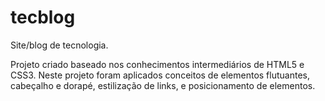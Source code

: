 # tecblog
 Site/blog de tecnologia.

 Projeto criado baseado nos conhecimentos intermediários de HTML5 e CSS3. Neste projeto foram aplicados conceitos de elementos flutuantes, cabeçalho e dorapé, estilização de links, e posicionamento de elementos.
